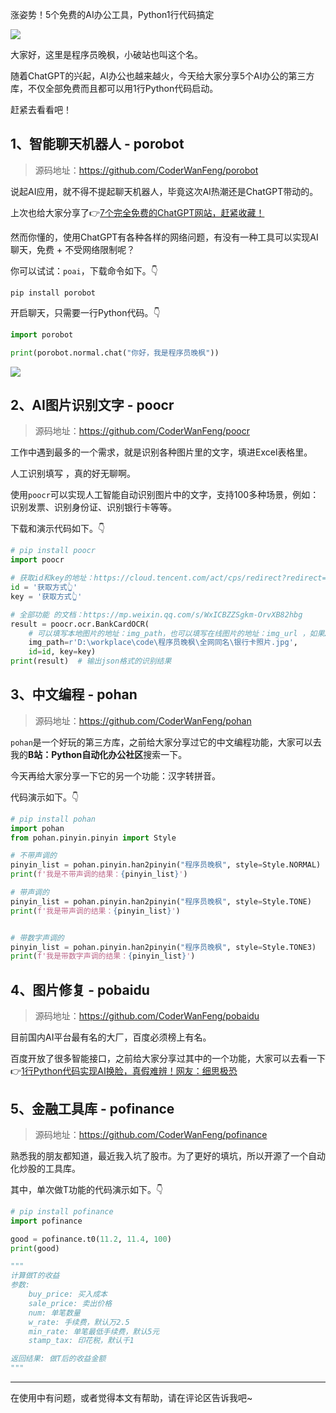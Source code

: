 涨姿势！5个免费的AI办公工具，Python1行代码搞定

![](https://article-1300615378.cos.ap-nanjing.myqcloud.com/python-office/5%E4%B8%AAAI%E5%8A%9E%E5%85%AC%E5%BA%93/cover.jpg)

大家好，这里是程序员晚枫，小破站也叫这个名。

随着ChatGPT的兴起，AI办公也越来越火，今天给大家分享5个AI办公的第三方库，不仅全部免费而且都可以用1行Python代码启动。

赶紧去看看吧！


## 1、智能聊天机器人 - porobot

> 源码地址：https://github.com/CoderWanFeng/porobot

说起AI应用，就不得不提起聊天机器人，毕竟这次AI热潮还是ChatGPT带动的。

上次也给大家分享了👉[7个完全免费的ChatGPT网站，赶紧收藏！](https://mp.weixin.qq.com/s/-dtUCic75tRi8Vp_x31m3A)

然而你懂的，使用ChatGPT有各种各样的网络问题，有没有一种工具可以实现AI聊天，免费 + 不受网络限制呢？

你可以试试：``poai``，下载命令如下。👇

```shell
pip install porobot
```
开启聊天，只需要一行Python代码。👇
```python
import porobot

print(porobot.normal.chat("你好，我是程序员晚枫"))
```
![](https://article-1300615378.cos.ap-nanjing.myqcloud.com/porobot/chat/chat.png)
## 2、AI图片识别文字 - poocr

> 源码地址：https://github.com/CoderWanFeng/poocr


工作中遇到最多的一个需求，就是识别各种图片里的文字，填进Excel表格里。

人工识别填写 ，真的好无聊啊。

使用``poocr``可以实现人工智能自动识别图片中的文字，支持100多种场景，例如：识别发票、识别身份证、识别银行卡等等。

下载和演示代码如下。👇

```python
# pip install poocr
import poocr

# 获取id和key的地址：https://cloud.tencent.com/act/cps/redirect?redirect=36394&cps_key=ca76be5a2293ba3906d6d5407aea15ee
id = '获取方式👆'
key = '获取方式👆'

# 全部功能 的文档：https://mp.weixin.qq.com/s/WxICBZZSgkm-OrvXB82hbg
result = poocr.ocr.BankCardOCR(
    # 可以填写本地图片的地址：img_path，也可以填写在线图片的地址：img_url ，如果2个都填，则只用在线图片img_url
    img_path=r'D:\workplace\code\程序员晚枫\全网同名\银行卡照片.jpg',
    id=id, key=key)
print(result)  # 输出json格式的识别结果
```

## 3、中文编程 - pohan

> 源码地址：https://github.com/CoderWanFeng/pohan

``pohan``是一个好玩的第三方库，之前给大家分享过它的中文编程功能，大家可以去我的**B站：Python自动化办公社区**搜索一下。

今天再给大家分享一下它的另一个功能：汉字转拼音。

代码演示如下。👇

```python
# pip install pohan
import pohan
from pohan.pinyin.pinyin import Style

# 不带声调的
pinyin_list = pohan.pinyin.han2pinyin("程序员晚枫", style=Style.NORMAL)
print(f'我是不带声调的结果：{pinyin_list}')

# 带声调的
pinyin_list = pohan.pinyin.han2pinyin("程序员晚枫", style=Style.TONE)
print(f'我是带声调的结果：{pinyin_list}')


# 带数字声调的
pinyin_list = pohan.pinyin.han2pinyin("程序员晚枫", style=Style.TONE3)
print(f'我是带数字声调的结果：{pinyin_list}')
```

## 4、图片修复 - pobaidu
> 源码地址：https://github.com/CoderWanFeng/pobaidu

目前国内AI平台最有名的大厂，百度必须榜上有名。

百度开放了很多智能接口，之前给大家分享过其中的一个功能，大家可以去看一下👉[1行Python代码实现AI换脸，真假难辨！网友：细思极恐](https://mp.weixin.qq.com/s/D0Mp_CjbOlNsUbfL9fBSTw)



## 5、金融工具库 - pofinance

> 源码地址：https://github.com/CoderWanFeng/pofinance

熟悉我的朋友都知道，最近我入坑了股市。为了更好的填坑，所以开源了一个自动化炒股的工具库。

其中，单次做T功能的代码演示如下。👇

```python
# pip install pofinance
import pofinance

good = pofinance.t0(11.2, 11.4, 100)
print(good)

"""
计算做T的收益
参数:
    buy_price: 买入成本
    sale_price: 卖出价格
    num: 单笔数量
    w_rate: 手续费，默认万2.5
    min_rate: 单笔最低手续费，默认5元
    stamp_tax: 印花税，默认千1

返回结果: 做T后的收益金额
"""
```

----

在使用中有问题，或者觉得本文有帮助，请在评论区告诉我吧~
